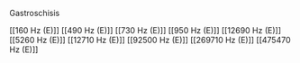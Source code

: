 Gastroschisis

[[160 Hz (E)]]
[[490 Hz (E)]]
[[730 Hz (E)]]
[[950 Hz (E)]]
[[12690 Hz (E)]]
[[5260 Hz (E)]]
[[12710 Hz (E)]]
[[92500 Hz (E)]]
[[269710 Hz (E)]]
[[475470 Hz (E)]]